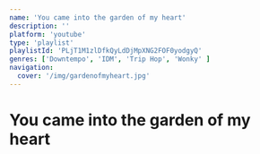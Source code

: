 ```yaml
---
name: 'You came into the garden of my heart'
description: ''
platform: 'youtube'
type: 'playlist'
playlistId: 'PLjT1M1zlDfkQyLdDjMpXNG2FOF0yodgyQ'
genres: ['Downtempo', 'IDM', 'Trip Hop', 'Wonky' ]
navigation:
  cover: '/img/gardenofmyheart.jpg'
---
```


# You came into the garden of my heart

